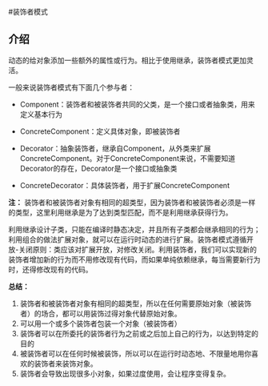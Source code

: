 #装饰者模式
## 介绍 ##
动态的给对象添加一些额外的属性或行为。相比于使用继承，装饰者模式更加灵活。

一般来说装饰者模式有下面几个参与者：

- Component：装饰者和被装饰者共同的父类，是一个接口或者抽象类，用来定义基本行为

- ConcreteComponent：定义具体对象，即被装饰者
- Decorator：抽象装饰者，继承自Component，从外类来扩展ConcreteComponent。对于ConcreteComponent来说，不需要知道Decorator的存在，Decorator是一个接口或抽象类
- ConcreteDecorator：具体装饰者，用于扩展ConcreteComponent

**注：**
装饰者和被装饰者对象有相同的超类型，因为装饰者和被装饰者必须是一样的类型，这里利用继承是为了达到类型匹配，而不是利用继承获得行为。

利用继承设计子类，只能在编译时静态决定，并且所有子类都会继承相同的行为；利用组合的做法扩展对象，就可以在运行时动态的进行扩展。装饰者模式遵循开放-关闭原则：类应该对扩展开放，对修改关闭。利用装饰者，我们可以实现新的装饰者增加新的行为而不用修改现有代码，而如果单纯依赖继承，每当需要新行为时，还得修改现有的代码。

**总结：**

1. 装饰者和被装饰者对象有相同的超类型，所以在任何需要原始对象（被装饰者）的场合，都可以用装饰过得对象代替原始对象。
2.  可以用一个或多个装饰者包装一个对象（被装饰者）
3.  装饰者可以在所委托的装饰者行为之前或之后加上自己的行为，以达到特定的目的
4.  被装饰者可以在任何时候被装饰，所以可以在运行时动态地、不限量地用你喜欢的装饰者来装饰对象。
5.  装饰者会导致出现很多小对象，如果过度使用，会让程序变得复杂。
